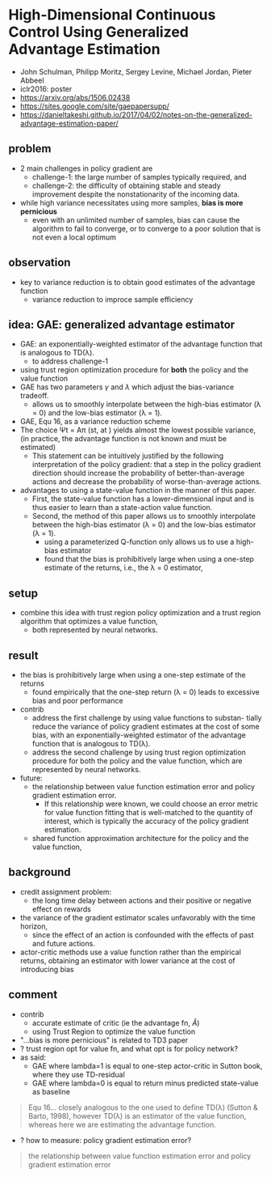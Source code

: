 # High-Dimensional Continuous Control Using Generalized Advantage Estimation
* John Schulman, Philipp Moritz, Sergey Levine, Michael Jordan, Pieter Abbeel
* iclr2016: poster
* https://arxiv.org/abs/1506.02438
* https://sites.google.com/site/gaepapersupp/
* https://danieltakeshi.github.io/2017/04/02/notes-on-the-generalized-advantage-estimation-paper/

## problem
* 2 main challenges in policy gradient are
  * challenge-1: the large number of samples typically required, and
  * challenge-2: the difficulty of obtaining stable and steady improvement despite the nonstationarity of the incoming data.
* while high variance necessitates using more samples, **bias is more pernicious**
  * even with an unlimited number of samples, bias can cause the algorithm to fail to converge,
    or to converge to a poor solution that is not even a local optimum

## observation
* key to variance reduction is to obtain good estimates of the advantage function
  * variance reduction to improce sample efficiency

## idea: GAE:  generalized advantage estimator
* GAE: an exponentially-weighted estimator of the advantage function that is analogous to TD(λ). 
  * to address challenge-1
* using trust region optimization procedure for **both** the policy and the value function
* GAE has two parameters $\gamma$ and $\lambda$ which adjust the bias-variance tradeoff.
  * allows us to smoothly interpolate between the high-bias estimator (λ = 0) and the low-bias estimator (λ = 1).
* GAE, Equ 16,  as a variance reduction scheme
* The choice Ψt = Aπ (st, at ) yields almost the lowest possible variance,
  (in practice, the  advantage function is not known and must be estimated)
  * This statement can be intuitively justified by
  the following interpretation of the policy gradient: that a step in the policy gradient direction should
  increase the probability of better-than-average actions and decrease the probability of worse-than-average actions.
* advantages to using a state-value function in the manner of this paper. 
  * First, the state-value function has a lower-dimensional input and is thus easier
    to learn than a state-action value function. 
  * Second, the method of this paper allows us to smoothly
    interpolate between the high-bias estimator (λ = 0) and the low-bias estimator (λ = 1).
    * using a parameterized Q-function only allows us to use a high-bias estimator
    * found that the bias is prohibitively large when using a one-step estimate of the returns, i.e., the λ = 0 estimator,

## setup
* combine this idea with trust region policy optimization and a trust region algorithm that optimizes a value function,
  * both represented by neural networks.

## result
* the bias is prohibitively large when using a one-step estimate of the returns
  * found empirically that the one-step return (λ = 0) leads to excessive bias and poor performance
* contrib
  * address the first challenge by using value functions to substan-
   tially reduce the variance of policy gradient estimates at the cost of some bias, with
   an exponentially-weighted estimator of the advantage function that is analogous
   to TD(λ).
  * address the second challenge by using trust region optimization
    procedure for both the policy and the value function, which are represented by neural networks.
* future:
  * the relationship between value function estimation error and policy gradient estimation error.
    * If this relationship were known, we could choose an error
      metric for value function fitting that is well-matched to the quantity of interest, which is typically the
      accuracy of the policy gradient estimation.
  * shared function approximation architecture for the policy and the value function,

## background
* credit assignment problem:
  * the long time delay between actions and their positive or negative effect on rewards
* the variance of the gradient estimator scales unfavorably with the time horizon,
  * since the effect of an action is confounded with the effects of past and future actions.
* actor-critic methods use a value function rather than the empirical returns,
  obtaining an estimator with lower variance at the cost of introducing bias

## comment
* contrib
  * accurate estimate of critic (ie the advantage fn, $\hat{A}$)
  * using Trust Region to optimize the value function
* "...bias is more pernicious" is related to TD3 paper
* ? trust region opt for value fn, and what opt is for policy network?
* as said:
  * GAE where lambda=1 is equal to one-step actor-critic in Sutton book, where they use TD-residual
  * GAE where lambda=0 is equal to return minus predicted state-value as baseline
> Equ 16...  closely
analogous to the one used to define TD(λ) (Sutton & Barto, 1998), however TD(λ) is an estimator
of the value function, whereas here we are estimating the advantage function.
* ? how to measure: policy gradient estimation error?
> the relationship between value function estimation error and policy gradient estimation error


